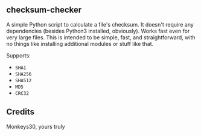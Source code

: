 ## checksum-checker
A simple Python script to calculate a file's checksum.
It doesn't require any dependencies (besides Python3 
installed, obviously). Works fast even for very large
files. This is intended to be simple, fast, and 
straightforward, with no things like installing 
additional modules or stuff like that.

Supports:
* `SHA1`
* `SHA256`
* `SHA512`
* `MD5`
* `CRC32`

## Credits
Monkeys30, yours truly